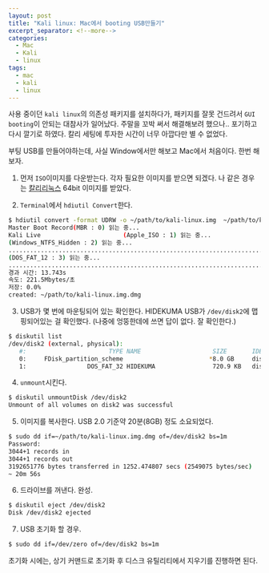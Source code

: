 ```yaml
---
layout: post
title: "Kali linux: Mac에서 booting USB만들기"
excerpt_separator: <!--more-->
categories:
  - Mac
  - Kali
  - linux
tags: 
  - mac
  - kali
  - linux
---
```


사용 중이던 `kali linux`의 의존성 패키지를 설치하다가, 패키지를 잘못 건드려서 `GUI booting`이 안되는 대참사가 일어났다. 주말을 꼬박 써서 해결해보려 했으나.. 포기하고 다시 깔기로 하였다.  칼리 세팅에 투자한 시간이 너무 아깝다만 별 수 없었다.

부팅 USB를 만들어야하는데,  사실 Window에서만 해보고 Mac에서 처음이다. 한번 해보자.
<!--more-->
1. 먼저 `ISO`이미지를 다운받는다. 각자 필요한 이미지를 받으면 되겠다. 나 같은 경우는 [칼리리눅스](https://www.kali.org/downloads/) 64bit 이미지를 받았다. 

2. `Terminal`에서 `hdiutil Convert`한다.
```bash
$ hdiutil convert -format UDRW -o ~/path/to/kali-linux.img  ~/path/to/kali-linux-2018.3a-amd64.iso
Master Boot Record(MBR : 0) 읽는 중...
Kali Live                       (Apple_ISO : 1) 읽는 중...
(Windows_NTFS_Hidden : 2) 읽는 중...
......................................................................................................................................................
(DOS_FAT_12 : 3) 읽는 중...
......................................................................................................................................................
경과 시간: 13.743s
속도: 221.5Mbytes/초
저장: 0.0%
created: ~/path/to/kali-linux.img.dmg
```

3. USB가 몇 번에 마운팅되어 있는 확인한다. HIDEKUMA USB가 `/dev/disk2`에 맵핑되어있는 걸 확인했다. (나중에 엉뚱한데에 쓰면 답이 없다. 잘 확인한다.)
```bash
$ diskutil list
/dev/disk2 (external, physical):
   #:                       TYPE NAME                    SIZE       IDENTIFIER
   0:     FDisk_partition_scheme                        *8.0 GB     disk2
   1:                 DOS_FAT_32 HIDEKUMA                720.9 KB   disk2s1
```

4. `unmount`시킨다.
```bash
$ diskutil unmountDisk /dev/disk2
Unmount of all volumes on disk2 was successful
```
5. 이미지를 복사한다. USB 2.0 기준약 20분(8GB) 정도 소요되었다.
```bash
$ sudo dd if=~/path/to/kali-linux.img.dmg of=/dev/disk2 bs=1m
Password:
3044+1 records in
3044+1 records out
3192651776 bytes transferred in 1252.474807 secs (2549075 bytes/sec)
~ 20m 56s
```

6. 드라이브를 꺼낸다. 완성.
```bash
$ diskutil eject /dev/disk2
Disk /dev/disk2 ejected
```

7. USB 초기화 할 경우.
```bash
$ sudo dd if=/dev/zero of=/dev/disk2 bs=1m
```
초기화 시에는, 상기 커맨드로 초기화 후 디스크 유틸리티에서 지우기를 진행하면 된다.

